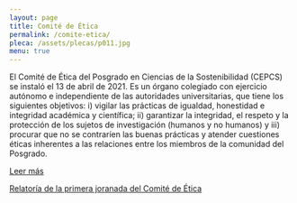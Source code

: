 ```yaml
---
layout: page
title: Comité de Ética
permalink: /comite-etica/
pleca: /assets/plecas/p011.jpg
menu: true
---
```


El Comité de Ética del Posgrado en Ciencias de la Sostenibilidad (CEPCS) se instaló el 13 de abril de 2021. Es un órgano colegiado con ejercicio autónomo e independiente de las autoridades universitarias, que tiene los siguientes objetivos: i) vigilar las prácticas de igualdad, honestidad e integridad académica y científica; ii) garantizar la integridad, el respeto y la protección de los sujetos de investigación (humanos y no humanos) y iii) procurar que no se contraríen las buenas prácticas y atender cuestiones éticas inherentes a las relaciones entre los miembros de la comunidad del Posgrado. 
 
 [Leer más](/comite-etica/descripcion/)
 
 [Relatoría de la primera joranada del Comité de Ética](/assets/docs/relatoria_primera_jornada_comire_etica.pdf)

